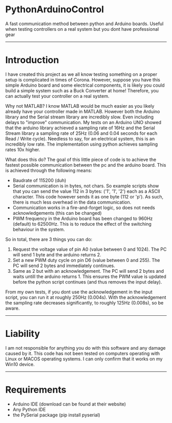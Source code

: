 # PythonArduinoControl
A fast communication method between python and Arduino boards. Useful when testing controllers on a real system but you dont have professional gear  

-----------------
# Introduction
I have created this project as we all know testing something on a proper setup is complicated in times of Corona. However, suppose you have this simple Arduino board and some electrical components, it is likely you could build a simple system such as a Buck Converter at home! Therefore, you can actually test your controller on a real system.

Why not MATLAB?
I know MATLAB would be much easier as you likely already have your controller made in MATLAB. However both the Arduino library and the Serial stream library are incredibly slow. Even including delays to "improve" communication. My tests on an Arduino UNO showed that the arduino library achieved a sampling rate of 16Hz and the Serial Stream library a sampling rate of 25Hz (0.06 and 0.04 seconds for each Read / Write cycle). Needless to say, for an electrical system, this is an incredibly low rate. The implementation using python achieves sampling rates 10x higher.

What does this do?
The goal of this little piece of code is to achieve the fastest possible communication between the pc and the arduino board. This is achieved through the following means:
- Baudrate of 115200 (duh)
- Serial communication is in bytes, not chars. So example scripts show that you can send the value 112 in 3 bytes: ('1', '1', '2') each as a ASCII character. This code however sends it as one byte (112 or 'p'). As such, there is much less overhead in the data communication.
- Communication works in a fire-and-forget logic, so does not needs acknowledgements (this can be changed)
- PWM frequency in the Arduino board has been changed to 960Hz (default) to 62500Hz. This is to reduce the effect of the switching behaviour in the system.

So in total, there are 3 things you can do:
1. Request the voltage value of pin A0 (value between 0 and 1024). The PC will send 1 byte and the arduino returns 2.
2. Set a new PWM duty cycle on pin D6 (value between 0 and 255). The PC will send 2 bytes and immediately continues.
3. Same as 2 but with an acknowledgement. The PC will send 2 bytes and waits untill the arduino returns 1. This ensures the PWM value is updated before the python script continues (and thus removes the input delay).

From my own tests, if you dont use the acknowledgement in the input script, you can run it at roughly 250Hz (0.004s). With the acknowledgement the sampling rate decreases significantly, to roughly 125Hz (0.008s), so be aware.

-----------------
# Liability
I am not responsible for anything you do with this software and any damage caused by it.
This code has not been tested on computers operating with Linux or MACOS operating systems. I can only confirm that it works on my Win10 device.

-----------------
# Requirements
- Arduino IDE (download can be found at their website)
- Any Python IDE
- the PySerial package (pip install pyserial)
